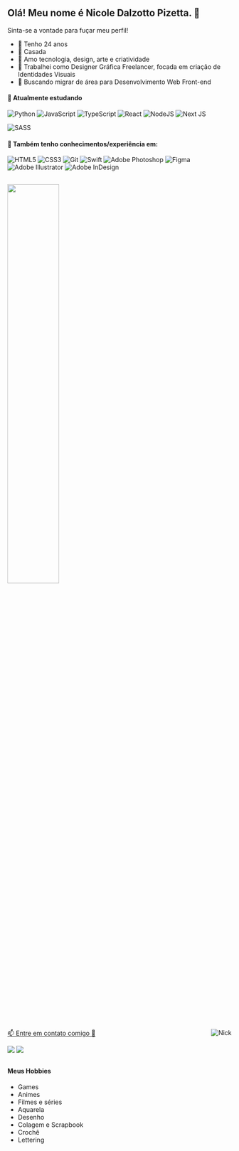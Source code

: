 ## Olá! Meu nome é Nicole Dalzotto Pizetta. 👋
Sinta-se a vontade para fuçar meu perfil!

- 💬 Tenho 24 anos
- 💍 Casada
- 💖 Amo tecnologia, design, arte e criatividade
- 💼 Trabalhei como Designer Gráfica Freelancer, focada em criação de Identidades Visuais
- 🌱 Buscando migrar de área para Desenvolvimento Web Front-end

#### 🌸 Atualmente estudando

![Python](https://img.shields.io/badge/Python-14354C?style=Flat-square&logo=python&logoColor=white)
![JavaScript](https://img.shields.io/badge/javascript-%23323330.svg?style=Flat-square&logo=javascript&logoColor=%23F7DF1E)
![TypeScript](https://img.shields.io/badge/typescript-%23007ACC.svg?style=Flat-square&logo=typescript&logoColor=white)
![React](https://img.shields.io/badge/react-%2320232a.svg?style=Flat-square&logo=react&logoColor=%2361DAFB)
![NodeJS](https://img.shields.io/badge/node.js-6DA55F?style=Flat-square&logo=node.js&logoColor=white)
![Next JS](https://img.shields.io/badge/Next-black?style=Flat-square&logo=next.js&logoColor=white)

![SASS](https://img.shields.io/badge/SASS-hotpink.svg?style=Flat-square&logo=SASS&logoColor=white)


#### 🌸 Também tenho conhecimentos/experiência em:

![HTML5](https://img.shields.io/badge/html5-%23E34F26.svg?style=Flat-square&logo=html5&logoColor=white)
![CSS3](https://img.shields.io/badge/css3-%231572B6.svg?style=Flat-square&logo=css3&logoColor=white)
![Git](https://img.shields.io/badge/git-%23F05033.svg?style=Flat-square&logo=git&logoColor=white)
![Swift](https://img.shields.io/badge/swift-F54A2A?style=Flat-square&logo=swift&logoColor=white)
![Adobe Photoshop](https://img.shields.io/badge/adobe%20photoshop-%2331A8FF.svg?style=Flat-square&logo=adobe%20photoshop&logoColor=white)
![Figma](https://img.shields.io/badge/figma-%23F24E1E.svg?style=Flat-square&logo=figma&logoColor=white)
![Adobe Illustrator](https://img.shields.io/badge/adobe%20illustrator-%23FF9A00.svg?style=Flat-square&logo=adobe%20illustrator&logoColor=white)
![Adobe InDesign](https://img.shields.io/badge/Adobe%20InDesign-49021F?style=Flat-square&logo=adobeindesign&logoColor=white)


##

<div>
  <a href="https://github.com/nicoledpizetta">
  <img width="48%" src="https://github-readme-stats.vercel.app/api?username=nicoledpizetta&show_icons=true&theme=tokyonight&include_all_commits=true&count_private=true"/>
</div>

##

<img align="right" alt="Nick" src="https://media.discordapp.net/attachments/455179292540928005/885659384418537482/picasion.com_768f6386578ecda828e41d0e2d756ca9.gif">

<div >
<p>📫 Entre em contato comigo 🌸</p>
 <a href="https://www.linkedin.com/in/NicoleDPizetta" target="_blank"><img src="https://img.shields.io/badge/-LinkedIn-%230077B5?style=for-the-badge&logo=linkedin&logoColor=white" target="_blank"></a> <a href="https://discord.gg/Nk7kUSz7t6" target="_blank"><img src="https://img.shields.io/badge/-Discord-5165f6?style=for-the-badge&logo=discord&logoColor=white" target="_blank"></a> 
</div> 

##

#### Meus Hobbies
* Games
* Animes
* Filmes e séries
* Aquarela
* Desenho
* Colagem e Scrapbook
* Crochê
* Lettering

